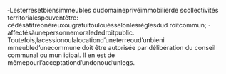 ‐Lesterresetbiensimmeubles dudomaineprivéimmobilierde scollectivités territorialespeuventêtre:
· cédésàtitreonéreuxougratuitoulouésselonlesrèglesdud roitcommun;
· affectésàunepersonnemoralededroitpublic.
Toutefois,lacessionoulalocationd’uneterreoud’unbieni mmeubled’unecommune doit être autorisée par délibération du conseil communal ou mun icipal. Il en est de mêmepourl’acceptationd’undonoud’unlegs.